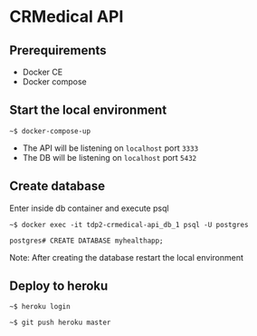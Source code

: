 # CRMedical API

## Prerequirements
 * Docker CE
 * Docker compose 

## Start the local environment
```
~$ docker-compose-up
```
* The API will be listening on `localhost` port `3333`
* The DB will be listening on `localhost` port `5432`

## Create database
Enter inside db container and execute psql
```
~$ docker exec -it tdp2-crmedical-api_db_1 psql -U postgres
```
```
postgres# CREATE DATABASE myhealthapp;
```

Note: After creating the database restart the local environment

## Deploy to heroku
```
~$ heroku login
```
```
~$ git push heroku master
```

